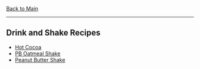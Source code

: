 [Back to Main](/README.md)

---
## Drink and Shake Recipes


- [Hot Cocoa](/10%20Food/Hot%20Cocoa.md)
- [PB Oatmeal Shake](/10%20Food/PB%20Oatmeal%20Shake.md)
- [Peanut Butter Shake](/10%20Food/Peanut%20Butter%20Shake.md)